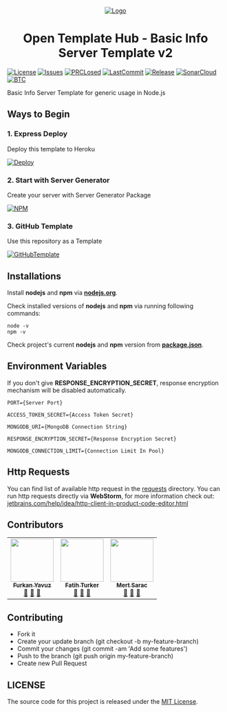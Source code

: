 <p align="center">
  <a href="https://www.linkedin.com/company/open-template-hub">
    <img src="https://avatars2.githubusercontent.com/u/65504426?s=200&v=4" alt="Logo">
  </a>
</p>

<h1 align="center">
Open Template Hub - Basic Info Server Template v2
</h1>

[![License](https://img.shields.io/github/license/open-template-hub/basic-info-server-template?color=43b043&style=for-the-badge)](LICENSE)
[![Issues](https://img.shields.io/github/issues/open-template-hub/basic-info-server-template?color=43b043&style=for-the-badge)](https://github.com/open-template-hub/basic-info-server-template/issues)
[![PRCLosed](https://img.shields.io/github/issues-pr-closed-raw/open-template-hub/basic-info-server-template?color=43b043&style=for-the-badge)](https://github.com/open-template-hub/basic-info-server-template/pulls?q=is%3Apr+is%3Aclosed)
[![LastCommit](https://img.shields.io/github/last-commit/open-template-hub/basic-info-server-template?color=43b043&style=for-the-badge)](https://github.com/open-template-hub/basic-info-server-template/commits/master)
[![Release](https://img.shields.io/github/release/open-template-hub/basic-info-server-template?include_prereleases&color=43b043&style=for-the-badge)](https://github.com/open-template-hub/basic-info-server-template/releases)
[![SonarCloud](https://img.shields.io/sonar/quality_gate/open-template-hub_basic-info-server-template?server=https%3A%2F%2Fsonarcloud.io&label=Sonar%20Cloud&style=for-the-badge&logo=sonarcloud)](https://sonarcloud.io/dashboard?id=open-template-hub_basic-info-server-template)
[![BTC](https://img.shields.io/badge/Donate-BTC-ORANGE?color=F5922F&style=for-the-badge&logo=bitcoin)](https://commerce.coinbase.com/checkout/8313af5f-de48-498d-b2cb-d98819ca7d5e)

Basic Info Server Template for generic usage in Node.js

## Ways to Begin

### 1. Express Deploy

Deploy this template to Heroku

[![Deploy](https://img.shields.io/badge/Deploy_to-Heroku-7056bf.svg?style=for-the-badge&logo=heroku)](https://heroku.com/deploy?template=https://github.com/open-template-hub/basic-info-server-template)

### 2. Start with Server Generator

Create your server with Server Generator Package

[![NPM](https://img.shields.io/badge/NPM-server_generator-cb3837.svg?style=for-the-badge&logo=npm)](https://www.npmjs.com/package/@open-template-hub/server-generator)

### 3. GitHub Template

Use this repository as a Template

[![GitHubTemplate](https://img.shields.io/badge/GitHub-Template-24292e.svg?style=for-the-badge&logo=github)](https://github.com/open-template-hub/basic-info-server-template/generate)

## Installations

Install **nodejs** and **npm** via **[nodejs.org](https://nodejs.org)**.

Check installed versions of **nodejs** and **npm** via running following commands:

```
node -v
npm -v
```

Check project's current **nodejs** and **npm** version from **[package.json](package.json)**.

## Environment Variables

If you don't give **RESPONSE_ENCRYPTION_SECRET**, response encryption mechanism will be disabled automatically.

```applescript
PORT={Server Port}

ACCESS_TOKEN_SECRET={Access Token Secret}

MONGODB_URI={MongoDB Connection String}

RESPONSE_ENCRYPTION_SECRET={Response Encryption Secret}

MONGODB_CONNECTION_LIMIT={Connection Limit In Pool}
```

## Http Requests

You can find list of available http request in the [requests](assets/requests) directory. You can run http requests directly via **WebStorm**, for more information check out: [jetbrains.com/help/idea/http-client-in-product-code-editor.html](https://jetbrains.com/help/idea/http-client-in-product-code-editor.html)

## Contributors

<!-- ALL-CONTRIBUTORS-LIST:START - Do not remove or modify this section -->
<!-- prettier-ignore-start -->
<!-- markdownlint-disable -->
<table>
  <tr>
    <td align="center"><a href="https://github.com/furknyavuz"><img src="https://avatars0.githubusercontent.com/u/2248168?s=460&u=435ef6ade0785a7a135ce56cae751fb3ade1d126&v=4" width="100px;" alt=""/><br /><sub><b>Furkan Yavuz</b></sub></a><br /><a href="https://github.com/open-template-hub/basic-info-server-template/issues/created_by/furknyavuz" title="Answering Questions">💬</a> <a href="https://github.com/open-template-hub/basic-info-server-template/commits?author=furknyavuz" title="Documentation">📖</a> <a href="https://github.com/open-template-hub/basic-info-server-template/pulls?q=is%3Apr+reviewed-by%3Afurknyavuz" title="Reviewed Pull Requests">👀</a></td>
    <td align="center"><a href="https://github.com/fatihturker"><img src="https://avatars1.githubusercontent.com/u/2202179?s=460&u=261b1129e7106c067783cb022ab9999aad833bdc&v=4" width="100px;" alt=""/><br /><sub><b>Fatih Turker</b></sub></a><br /><a href="https://github.com/open-template-hub/basic-info-server-template/issues/created_by/fatihturker" title="Answering Questions">💬</a> <a href="https://github.com/open-template-hub/basic-info-server-template/commits?author=fatihturker" title="Documentation">📖</a> <a href="https://github.com/open-template-hub/basic-info-server-template/pulls?q=is%3Apr+reviewed-by%3Afatihturker" title="Reviewed Pull Requests">👀</a></td>
    <td align="center"><a href="https://github.com/mertlsarac"><img src="https://avatars1.githubusercontent.com/u/38442589?s=400&u=aa3cda11724fc297a0bfa6beb35c9be81687cf3c&v=4" width="100px;" alt=""/><br /><sub><b>Mert Sarac</b></sub></a><br /><a href="https://github.com/open-template-hub/basic-info-server-template/issues/created_by/mertlsarac" title="Answering Questions">💬</a> <a href="https://github.com/open-template-hub/basic-info-server-template/commits?author=mertlsarac" title="Documentation">📖</a> <a href="https://github.com/open-template-hub/basic-info-server-template/pulls?q=is%3Apr+reviewed-by%3Amertlsarac" title="Reviewed Pull Requests">👀</a></td>
  </tr>
</table>

<!-- markdownlint-enable -->
<!-- prettier-ignore-end -->
<!-- ALL-CONTRIBUTORS-LIST:END -->

## Contributing

* Fork it
* Create your update branch (git checkout -b my-feature-branch)
* Commit your changes (git commit -am 'Add some features')
* Push to the branch (git push origin my-feature-branch)
* Create new Pull Request

## LICENSE

The source code for this project is released under the [MIT License](LICENSE).
